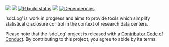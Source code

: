 <!-- README.md is generated from README.Rmd. Please edit that file -->

[![](https://img.shields.io/badge/lifecycle-experimental-orange.svg)](https://www.tidyverse.org/lifecycle/#experimental)
[![](https://www.r-pkg.org/badges/version/sdcLog?color=orange)](https://cran.r-project.org/package=sdcLog)
[![R build
status](https://github.com/matthiasgomolka/sdcLog/workflows/R-CMD-check/badge.svg)](https://github.com/matthiasgomolka/sdcLog/actions)
[![](https://codecov.io/gh/matthiasgomolka/sdcLog/branch/master/graph/badge.svg)](https://codecov.io/gh/matthiasgomolka/sdcLog)
[![Dependencies](https://tinyverse.netlify.com/badge/sdcLog)](https://cran.r-project.org/package=sdcLog)

‘sdcLog’ is work in progress and aims to provide tools which simplify
statistical disclosure control in the context of research data centers.

Please note that the ‘sdcLog’ project is released with a [Contributor
Code of
Conduct](https://github.com/matthiasgomolka/sdcLog/blob/main/.github/CODE_OF_CONDUCT.md).
By contributing to this project, you agree to abide by its terms.
